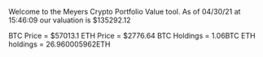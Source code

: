 Welcome to the Meyers Crypto Portfolio Value tool. 
As of 04/30/21 at 15:46:09 our valuation is $135292.12 

BTC Price = $57013.1
 ETH Price = $2776.64
BTC Holdings = 1.06BTC
 ETH holdings = 26.960005962ETH 
